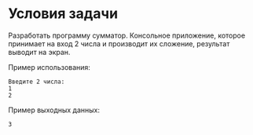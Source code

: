 # Условия задачи

Разработать программу сумматор. Консольное приложение, которое принимает на вход 2 числа и производит их сложение, результат выводит на экран.

Пример использования:
```
Введите 2 числа:
1
2
```

Пример выходных данных:
```
3
```

